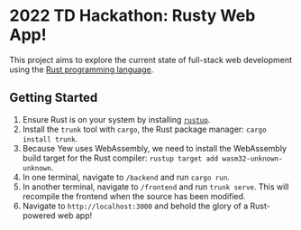 # 2022 TD Hackathon: Rusty Web App!

This project aims to explore the current state of full-stack web development using the [Rust programming language](https://www.rust-lang.org/).

## Getting Started

1. Ensure Rust is on your system by installing [`rustup`](https://rustup.rs/).
2. Install the `trunk` tool with `cargo`, the Rust package manager: `cargo install trunk`.
3. Because Yew uses WebAssembly, we need to install the WebAssembly build target for the Rust compiler: `rustup target add wasm32-unknown-unknown`.
4. In one terminal, navigate to `/backend` and run `cargo run`.
5. In another terminal, navigate to `/frontend` and run `trunk serve`. This will recompile the frontend when the source has been modified.
6. Navigate to `http://localhost:3000` and behold the glory of a Rust-powered web app!
